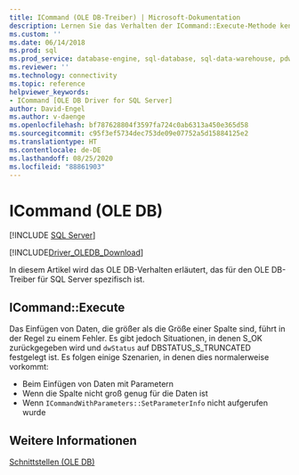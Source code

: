 ```yaml
---
title: ICommand (OLE DB-Treiber) | Microsoft-Dokumentation
description: Lernen Sie das Verhalten der ICommand::Execute-Methode kennen, die spezifisch für den OLE DB-Treiber für SQL Server ist.
ms.custom: ''
ms.date: 06/14/2018
ms.prod: sql
ms.prod_service: database-engine, sql-database, sql-data-warehouse, pdw
ms.reviewer: ''
ms.technology: connectivity
ms.topic: reference
helpviewer_keywords:
- ICommand [OLE DB Driver for SQL Server]
author: David-Engel
ms.author: v-daenge
ms.openlocfilehash: bf787628804f3597fa724c0ab6313a450e365d58
ms.sourcegitcommit: c95f3ef5734dec753de09e07752a5d15884125e2
ms.translationtype: HT
ms.contentlocale: de-DE
ms.lasthandoff: 08/25/2020
ms.locfileid: "88861903"
---
```

# <a name="icommand-ole-db"></a>ICommand (OLE DB)
[!INCLUDE [SQL Server](../../../includes/applies-to-version/sql-asdb-asdbmi-asa-pdw.md)]

[!INCLUDE[Driver_OLEDB_Download](../../../includes/driver_oledb_download.md)]

  In diesem Artikel wird das OLE DB-Verhalten erläutert, das für den OLE DB-Treiber für SQL Server spezifisch ist.  
  
## <a name="icommandexecute"></a>ICommand::Execute  
 Das Einfügen von Daten, die größer als die Größe einer Spalte sind, führt in der Regel zu einem Fehler. Es gibt jedoch Situationen, in denen S_OK zurückgegeben wird und `dwStatus` auf DBSTATUS_S_TRUNCATED festgelegt ist. Es folgen einige Szenarien, in denen dies normalerweise vorkommt:

- Beim Einfügen von Daten mit Parametern  
- Wenn die Spalte nicht groß genug für die Daten ist  
- Wenn `ICommandWithParameters::SetParameterInfo` nicht aufgerufen wurde  
  
## <a name="see-also"></a>Weitere Informationen  
 [Schnittstellen &#40;OLE DB&#41;](../../oledb/ole-db-interfaces/oledb-driver-for-sql-server-ole-db-interfaces.md)
  
  
